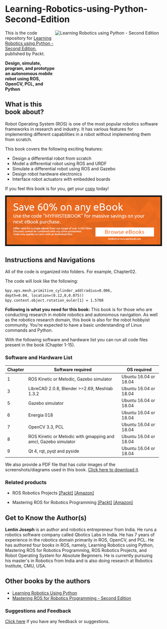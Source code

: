 # Learning-Robotics-using-Python-Second-Edition

<a href="https://www.packtpub.com/hardware-and-creative/learning-robotics-using-python-second-edition?utm_source=github&utm_medium=repository&utm_campaign=9781788623315"><img src="https://dz13w8afd47il.cloudfront.net/sites/default/files/imagecache/ppv4_main_book_cover/B09357.png" alt="Learning Robotics using Python - Second Edition" height="256px" align="right"></a>

This is the code repository for [Learning Robotics using Python - Second Edition](https://www.packtpub.com/hardware-and-creative/learning-robotics-using-python-second-edition?utm_source=github&utm_medium=repository&utm_campaign=9781788623315), published by Packt.

**Design, simulate, program, and prototype an autonomous mobile robot using ROS, OpenCV, PCL, and Python**

## What is this book about?
Robot Operating System (ROS) is one of the most popular robotics software frameworks in research and industry. It has various features for implementing different capabilities in a robot without implementing them from scratch.

This book covers the following exciting features: 
* Design a differential robot from scratch
* Model a differential robot using ROS and URDF
* Simulate a differential robot using ROS and Gazebo
* Design robot hardware electronics
* Interface robot actuators with embedded boards

If you feel this book is for you, get your [copy](https://www.amazon.com/dp/1788623312) today!

<a href="https://www.packtpub.com/?utm_source=github&utm_medium=banner&utm_campaign=GitHubBanner"><img src="https://raw.githubusercontent.com/PacktPublishing/GitHub/master/GitHub.png" 
alt="https://www.packtpub.com/" border="5" /></a>


## Instructions and Navigations
All of the code is organized into folders. For example, Chapter02.

The code will look like the following:
```
bpy.ops.mesh.primitive_cylinder_add(radius=0.006,
depth=0.04, location=(0.12,0,0.075))
bpy.context.object.rotation_euler[1] = 1.5708

```

**Following is what you need for this book:**
This book is for those who are conducting research in mobile robotics and autonomous navigation. As well as the robotics research domain, this book is also for the robot hobbyist community. You’re expected to have a basic understanding of Linux commands and Python.

With the following software and hardware list you can run all code files present in the book (Chapter 1-15).

### Software and Hardware List

| Chapter  | Software required                   | OS required                        |
| -------- | ------------------------------------| -----------------------------------|
| 1        | ROS Kinetic or Melodic, Gazebo simulator                    | Ubuntu 16.04 or 18.04 |
| 3        | LibreCAD 2.0.8, Blender >=2.69, Meshlab 1.3.2            | Ubuntu 16.04 or 18.04 |
| 5        | Gazebo simulator            | Ubuntu 16.04 or 18.04 |
| 6        | Energia 018            | Ubuntu 16.04 or 18.04 |
| 7        | OpenCV 3.3, PCL            | Ubuntu 16.04 or 18.04 |
| 8        | ROS Kinetic or Melodic with gmapping and amcl, Gazebo simulator            | Ubuntu 16.04 or 18.04 |
| 9        | Qt 4, rqt, pyqt and pyside            | Ubuntu 16.04 or 18.04 |



We also provide a PDF file that has color images of the screenshots/diagrams used in this book. [Click here to download it](https://www.packtpub.com/sites/default/files/downloads/LearningRoboticsusingPythonSecondEdition_ColorImages.pdf).

### Related products <Paste books from the Other books you may enjoy section>
* ROS Robotics Projects [[Packt]](https://www.packtpub.com/hardware-and-creative/ros-robotics-projects?utm_source=github&utm_medium=repository&utm_campaign=9781783554713) [[Amazon]](https://www.amazon.com/dp/1783554711)

* Mastering ROS for Robotics Programming [[Packt]](https://www.packtpub.com/hardware-and-creative/mastering-ros-robotics-programming?utm_source=github&utm_medium=repository&utm_campaign=9781783551798) [[Amazon]](https://www.amazon.com/dp/1783551798)

## Get to Know the Author(s)
**Lentin Joseph** is an author and robotics entrepreneur from India. He runs a robotics
software company called Qbotics Labs in India. He has 7 years of experience in the robotics
domain primarily in ROS, OpenCV, and PCL.
He has authored four books in ROS, namely, Learning Robotics using Python, Mastering ROS
for Robotics Programming, ROS Robotics Projects, and Robot Operating System for Absolute
Beginners.
He is currently pursuing his master's in Robotics from India and is also doing research at
Robotics Institute, CMU, USA.



## Other books by the authors
* [Learning Robotics Using Python](https://www.packtpub.com/application-development/learning-robotics-using-python?utm_source=github&utm_medium=repository&utm_campaign=9781783287536)
* [Mastering ROS for Robotics Programming - Second Edition](https://www.packtpub.com/hardware-and-creative/mastering-ros-robotics-programming-second-edition?utm_source=github&utm_medium=repository&utm_campaign=9781788478953)

### Suggestions and Feedback
[Click here](https://docs.google.com/forms/d/e/1FAIpQLSdy7dATC6QmEL81FIUuymZ0Wy9vH1jHkvpY57OiMeKGqib_Ow/viewform) if you have any feedback or suggestions.
